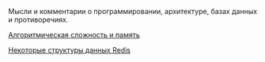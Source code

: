 Мысли и комментарии о программировании, архитектуре, базах данных и противоречиях.

[Алгоритмическая сложность и память](https://telegra.ph/Algoritmy-pamyat-i-bazy-10-31) 

[Некоторые структуры данных Redis](https://telegra.ph/Struktury-dannyh-Redis-11-07)
